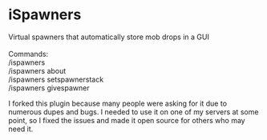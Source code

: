 # iSpawners

Virtual spawners that automatically store mob drops in a GUI<br>
<br>
Commands: <br>
/ispawners <br>
/ispawners about <br>
/ispawners setspawnerstack <amount> <br>
/ispawners givespawner <spawnertype>


I forked this plugin because many people were asking for it due to numerous dupes and bugs. I needed to use it on one of my servers at some point, so I fixed the issues and made it open source for others who may need it.
